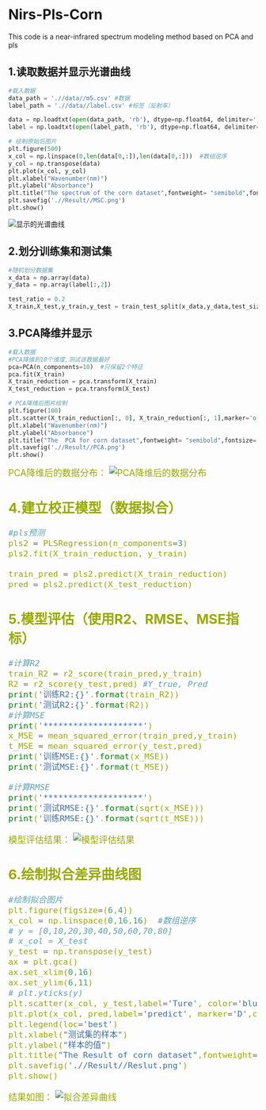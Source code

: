 # Nirs-Pls-Corn
This code is a near-infrared spectrum modeling method based on PCA and pls
## 1.读取数据并显示光谱曲线

```python
#载入数据
data_path = './/data//m5.csv' #数据
label_path = './/data//label.csv' #标签（反射率）

data = np.loadtxt(open(data_path, 'rb'), dtype=np.float64, delimiter=',', skiprows=0)
label = np.loadtxt(open(label_path, 'rb'), dtype=np.float64, delimiter=',', skiprows=0)

# 绘制原始后图片
plt.figure(500)
x_col = np.linspace(0,len(data[0,:]),len(data[0,:]))  #数组逆序
y_col = np.transpose(data)
plt.plot(x_col, y_col)
plt.xlabel("Wavenumber(nm)")
plt.ylabel("Absorbance")
plt.title("The spectrum of the corn dataset",fontweight= "semibold",fontsize='x-large')
plt.savefig('.//Result//MSC.png')
plt.show()
```
![显示的光谱曲线](https://img-blog.csdnimg.cn/2d09358a92d4476fb073c3705d57561d.png?x-oss-process=image/watermark,type_ZHJvaWRzYW5zZmFsbGJhY2s,shadow_50,text_Q1NETiBARWNob19Db2Rl,size_20,color_FFFFFF,t_70,g_se,x_16)
## 2.划分训练集和测试集
```python
#随机划分数据集
x_data = np.array(data)
y_data = np.array(label[:,2])

test_ratio = 0.2
X_train,X_test,y_train,y_test = train_test_split(x_data,y_data,test_size=test_ratio,shuffle=True,random_state=2)

```
## 3.PCA降维并显示

```python
#载入数据
#PCA降维到10个维度,测试该数据最好
pca=PCA(n_components=10)  #只保留2个特征
pca.fit(X_train)
X_train_reduction = pca.transform(X_train)
X_test_reduction = pca.transform(X_test)

# PCA降维后图片绘制
plt.figure(100)
plt.scatter(X_train_reduction[:, 0], X_train_reduction[:, 1],marker='o')
plt.xlabel("Wavenumber(nm)")
plt.ylabel("Absorbance")
plt.title("The  PCA for corn dataset",fontweight= "semibold",fontsize='large')
plt.savefig('.//Result//PCA.png')
plt.show()
```
<font size=4 color=#99AA >PCA降维后的数据分布：
![PCA降维后的数据分布](https://img-blog.csdnimg.cn/a1c70d07f29b4aa2b949eb32fc649e82.png?x-oss-process=image/watermark,type_ZHJvaWRzYW5zZmFsbGJhY2s,shadow_50,text_Q1NETiBARWNob19Db2Rl,size_20,color_FFFFFF,t_70,g_se,x_16)


## 4.建立校正模型（数据拟合）

```python
#pls预测
pls2 = PLSRegression(n_components=3)
pls2.fit(X_train_reduction, y_train)

train_pred = pls2.predict(X_train_reduction)
pred = pls2.predict(X_test_reduction)
```
## 5.模型评估（使用R2、RMSE、MSE指标）

```python
#计算R2
train_R2 = r2_score(train_pred,y_train)
R2 = r2_score(y_test,pred) #Y_true, Pred
print('训练R2:{}'.format(train_R2))
print('测试R2:{}'.format(R2))
#计算MSE
print('********************')
x_MSE = mean_squared_error(train_pred,y_train)
t_MSE = mean_squared_error(y_test,pred)
print('训练MSE:{}'.format(x_MSE))
print('测试MSE:{}'.format(t_MSE))

#计算RMSE
print('********************')
print('测试RMSE:{}'.format(sqrt(x_MSE)))
print('训练RMSE:{}'.format(sqrt(t_MSE)))
```
<font size=4 color=#99AA >模型评估结果：
![模型评估结果](https://img-blog.csdnimg.cn/a4c61a9972ba4381bca3dc487800d1ca.png?x-oss-process=image/watermark,type_ZHJvaWRzYW5zZmFsbGJhY2s,shadow_50,text_Q1NETiBARWNob19Db2Rl,size_20,color_FFFFFF,t_70,g_se,x_16)
## 6.绘制拟合差异曲线图

```python
#绘制拟合图片
plt.figure(figsize=(6,4))
x_col = np.linspace(0,16,16)  #数组逆序
# y = [0,10,20,30,40,50,60,70,80]
# x_col = X_test
y_test = np.transpose(y_test)
ax = plt.gca()
ax.set_xlim(0,16)
ax.set_ylim(6,11)
# plt.yticks(y)
plt.scatter(x_col, y_test,label='Ture', color='blue')
plt.plot(x_col, pred,label='predict', marker='D',color='red')
plt.legend(loc='best')
plt.xlabel("测试集的样本")
plt.ylabel("样本的值")
plt.title("The Result of corn dataset",fontweight= "semibold",fontsize='large')
plt.savefig('.//Result//Reslut.png')
plt.show()
```
<font size=4 color=#99AA >结果如图：
![拟合差异曲线](https://img-blog.csdnimg.cn/278eaaa484e142e68f0d76e9fb401a50.png?x-oss-process=image/watermark,type_ZHJvaWRzYW5zZmFsbGJhY2s,shadow_50,text_Q1NETiBARWNob19Db2Rl,size_19,color_FFFFFF,t_70,g_se,x_16)
